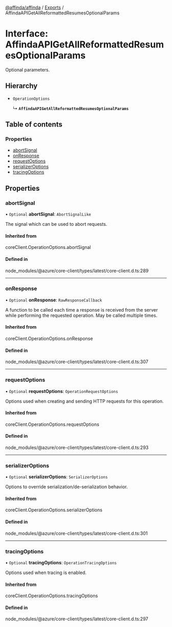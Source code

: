 [@affinda/affinda](../README.md) / [Exports](../modules.md) / AffindaAPIGetAllReformattedResumesOptionalParams

# Interface: AffindaAPIGetAllReformattedResumesOptionalParams

Optional parameters.

## Hierarchy

- `OperationOptions`

  ↳ **`AffindaAPIGetAllReformattedResumesOptionalParams`**

## Table of contents

### Properties

- [abortSignal](AffindaAPIGetAllReformattedResumesOptionalParams.md#abortsignal)
- [onResponse](AffindaAPIGetAllReformattedResumesOptionalParams.md#onresponse)
- [requestOptions](AffindaAPIGetAllReformattedResumesOptionalParams.md#requestoptions)
- [serializerOptions](AffindaAPIGetAllReformattedResumesOptionalParams.md#serializeroptions)
- [tracingOptions](AffindaAPIGetAllReformattedResumesOptionalParams.md#tracingoptions)

## Properties

### abortSignal

• `Optional` **abortSignal**: `AbortSignalLike`

The signal which can be used to abort requests.

#### Inherited from

coreClient.OperationOptions.abortSignal

#### Defined in

node_modules/@azure/core-client/types/latest/core-client.d.ts:289

___

### onResponse

• `Optional` **onResponse**: `RawResponseCallback`

A function to be called each time a response is received from the server
while performing the requested operation.
May be called multiple times.

#### Inherited from

coreClient.OperationOptions.onResponse

#### Defined in

node_modules/@azure/core-client/types/latest/core-client.d.ts:307

___

### requestOptions

• `Optional` **requestOptions**: `OperationRequestOptions`

Options used when creating and sending HTTP requests for this operation.

#### Inherited from

coreClient.OperationOptions.requestOptions

#### Defined in

node_modules/@azure/core-client/types/latest/core-client.d.ts:293

___

### serializerOptions

• `Optional` **serializerOptions**: `SerializerOptions`

Options to override serialization/de-serialization behavior.

#### Inherited from

coreClient.OperationOptions.serializerOptions

#### Defined in

node_modules/@azure/core-client/types/latest/core-client.d.ts:301

___

### tracingOptions

• `Optional` **tracingOptions**: `OperationTracingOptions`

Options used when tracing is enabled.

#### Inherited from

coreClient.OperationOptions.tracingOptions

#### Defined in

node_modules/@azure/core-client/types/latest/core-client.d.ts:297
